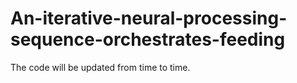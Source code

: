 # An-iterative-neural-processing-sequence-orchestrates-feeding

The code will be updated from time to time.
